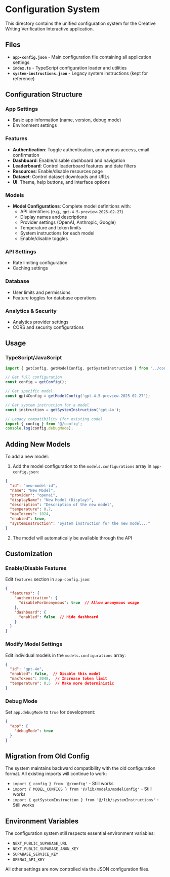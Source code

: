 # Configuration System

This directory contains the unified configuration system for the Creative Writing Verification Interactive application.

## Files

- **`app-config.json`** - Main configuration file containing all application settings
- **`index.ts`** - TypeScript configuration loader and utilities
- **`system-instructions.json`** - Legacy system instructions (kept for reference)

## Configuration Structure

### App Settings
- Basic app information (name, version, debug mode)
- Environment settings

### Features
- **Authentication**: Toggle authentication, anonymous access, email confirmation
- **Dashboard**: Enable/disable dashboard and navigation
- **Leaderboard**: Control leaderboard features and date filters
- **Resources**: Enable/disable resources page
- **Dataset**: Control dataset downloads and URLs
- **UI**: Theme, help buttons, and interface options

### Models
- **Model Configurations**: Complete model definitions with:
  - API identifiers (e.g., `gpt-4.5-preview-2025-02-27`)
  - Display names and descriptions
  - Provider settings (OpenAI, Anthropic, Google)
  - Temperature and token limits
  - System instructions for each model
  - Enable/disable toggles

### API Settings
- Rate limiting configuration
- Caching settings

### Database
- User limits and permissions
- Feature toggles for database operations

### Analytics & Security
- Analytics provider settings
- CORS and security configurations

## Usage

### TypeScript/JavaScript
```typescript
import { getConfig, getModelConfig, getSystemInstruction } from '../config';

// Get full configuration
const config = getConfig();

// Get specific model
const gpt4Config = getModelConfig('gpt-4.5-preview-2025-02-27');

// Get system instruction for a model
const instruction = getSystemInstruction('gpt-4o');

// Legacy compatibility (for existing code)
import { config } from '@/config';
console.log(config.debugMode);
```

## Adding New Models

To add a new model:

1. Add the model configuration to the `models.configurations` array in `app-config.json`:

```json
{
  "id": "new-model-id",
  "name": "New Model",
  "provider": "openai",
  "displayName": "New Model (Display)",
  "description": "Description of the new model",
  "temperature": 0.7,
  "maxTokens": 1024,
  "enabled": true,
  "systemInstruction": "System instruction for the new model..."
}
```

2. The model will automatically be available through the API

## Customization

### Enable/Disable Features
Edit `features` section in `app-config.json`:

```json
{
  "features": {
    "authentication": {
      "disableForAnonymous": true  // Allow anonymous usage
    },
    "dashboard": {
      "enabled": false  // Hide dashboard
    }
  }
}
```

### Modify Model Settings
Edit individual models in the `models.configurations` array:

```json
{
  "id": "gpt-4o",
  "enabled": false,  // Disable this model
  "maxTokens": 2048,  // Increase token limit
  "temperature": 0.5  // Make more deterministic
}
```

### Debug Mode
Set `app.debugMode` to `true` for development:

```json
{
  "app": {
    "debugMode": true
  }
}
```

## Migration from Old Config

The system maintains backward compatibility with the old configuration format. All existing imports will continue to work:

- `import { config } from '@/config'` - Still works
- `import { MODEL_CONFIGS } from '@/lib/models/modelConfig'` - Still works
- `import { getSystemInstruction } from '@/lib/systemInstructions'` - Still works

## Environment Variables

The configuration system still respects essential environment variables:
- `NEXT_PUBLIC_SUPABASE_URL`
- `NEXT_PUBLIC_SUPABASE_ANON_KEY` 
- `SUPABASE_SERVICE_KEY`
- `OPENAI_API_KEY`

All other settings are now controlled via the JSON configuration files. 